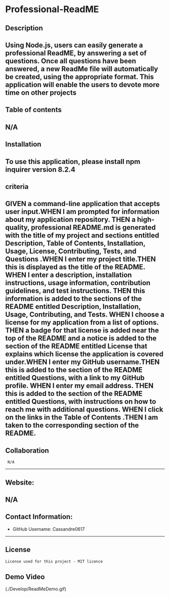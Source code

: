 # Professional-ReadME

  ## Description
   Using Node.js, users can easily generate a professional ReadME, by answering a set of questions. Once all questions have been answered, a new ReadMe file will automatically be created, using the appropriate format. This application will enable the users to devote more time on other projects
   ---

   ## Table of contents
   N/A
   ---

   ## Installation
   To use this application, please install npm inquirer version 8.2.4 
   ---

   ## criteria
   GIVEN a command-line application that accepts user input.WHEN I am prompted for information about my application repository. THEN a high-quality, professional README.md is generated with the title of my project and sections entitled Description, Table of Contents, Installation, Usage, License, Contributing, Tests, and Questions .WHEN I enter my project title.THEN this is displayed as the title of the README. WHEN I enter a description, installation instructions, usage information, contribution guidelines, and test instructions. THEN this information is added to the sections of the README entitled Description, Installation, Usage, Contributing, and Tests. WHEN I choose a license for my application from a list of options. THEN a badge for that license is added near the top of the README and a notice is added to the section of the README entitled License that explains which license the application is covered under.WHEN I enter my GitHub username.THEN this is added to the section of the README entitled Questions, with a link to my GitHub profile. WHEN I enter my email address. THEN this is added to the section of the README entitled Questions, with instructions on how to reach me with additional questions. WHEN I click on the links in the Table of Contents .THEN I am taken to the corresponding section of the README.
   ---

   ## Collaboration
     N/A
  ---

  ## Website:
  N/A
  ---

  ## Contact Information:
  * GitHub Username: Cassandre0617
  ---

  ## License
    License used for this project - MIT licence
    
  ## Demo Video
  (./Develop/ReadMeDemo.gif)